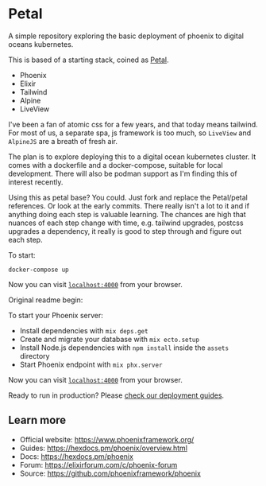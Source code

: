 # Petal

A simple repository exploring the basic deployment of phoenix to digital oceans kubernetes.

This is based of a starting stack, coined as [Petal](https://changelog.com/posts/petal-the-end-to-end-web-stack).

- Phoenix
- Elixir
- Tailwind
- Alpine
- LiveView

I've been a fan of atomic css for a few years, and that today means tailwind.
For most of us, a separate spa, js framework is too much, so `LiveView` and `AlpineJS` are a breath of fresh air.

The plan is to explore deploying this to a digital ocean kubernetes cluster. It comes with a dockerfile and a docker-compose, suitable for local development. There will also be podman support as I'm finding this of interest recently.

Using this as petal base?
You could. Just fork and replace the Petal/petal references. Or look at the early commits. There really isn't a lot to it and if anything doing each step is valuable learning. The chances are high that nuances of each step change with time, e.g. tailwind upgrades, postcss upgrades a dependency, it really is good to step through and figure out each step.

To start:

`docker-compose up`

Now you can visit [`localhost:4000`](http://localhost:4000) from your browser.

Original readme begin:

To start your Phoenix server:

- Install dependencies with `mix deps.get`
- Create and migrate your database with `mix ecto.setup`
- Install Node.js dependencies with `npm install` inside the `assets` directory
- Start Phoenix endpoint with `mix phx.server`

Now you can visit [`localhost:4000`](http://localhost:4000) from your browser.

Ready to run in production? Please [check our deployment guides](https://hexdocs.pm/phoenix/deployment.html).

## Learn more

- Official website: https://www.phoenixframework.org/
- Guides: https://hexdocs.pm/phoenix/overview.html
- Docs: https://hexdocs.pm/phoenix
- Forum: https://elixirforum.com/c/phoenix-forum
- Source: https://github.com/phoenixframework/phoenix
